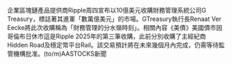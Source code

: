 企業區塊鏈產品提供商Ripple周四宣布以10億美元收購財務管理系統公司G Treasury，標誌著其進軍「數萬億美元」的市場。GTreasury執行長Renaat Ver Eecke將此次收購稱為「財務管理的分水嶺時刻」。相關內容《美債》美國債市因哥倫布日休市這是Ripple 2025年的第三筆收購，此前分別收購了主經紀商Hidden Road及穩定幣平台Rail。該交易預計將在未來幾個月內完成，仍需等待監管機構批准。(to/m)AASTOCKS新聞